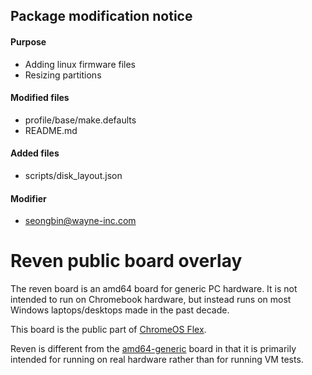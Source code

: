 ## Package modification notice
#### Purpose
- Adding linux firmware files
- Resizing partitions

#### Modified files
- profile/base/make.defaults
- README.md

#### Added files
- scripts/disk_layout.json

#### Modifier
- seongbin@wayne-inc.com

# Reven public board overlay

The reven board is an amd64 board for generic PC hardware. It is not
intended to run on Chromebook hardware, but instead runs on most Windows
laptops/desktops made in the past decade.

This board is the public part of [ChromeOS Flex].

Reven is different from the [amd64-generic] board in that it is
primarily intended for running on real hardware rather than for running
VM tests.

[ChromeOS Flex]: https://chromeenterprise.google/os/chromeosflex
[amd64-generic]: https://chromium.googlesource.com/chromiumos/overlays/board-overlays.git/+/HEAD/overlay-amd64-generic
